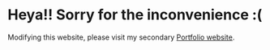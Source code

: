 # Heya!! Sorry for the inconvenience :(

Modifying this website, please visit my secondary [Portfolio website](https://spiffy-number-442.notion.site/Robotics-Engineering-Portfolio-632ef9567d1e4c0dbd8aad8733a57820). 
